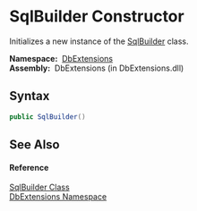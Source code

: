 SqlBuilder Constructor
======================
Initializes a new instance of the [SqlBuilder][1] class.

  **Namespace:**  [DbExtensions][2]  
  **Assembly:**  DbExtensions (in DbExtensions.dll)

Syntax
------

```csharp
public SqlBuilder()
```


See Also
--------

#### Reference
[SqlBuilder Class][1]  
[DbExtensions Namespace][2]  

[1]: README.md
[2]: ../README.md
